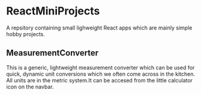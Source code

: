 # ReactMiniProjects
A repsitory containing small lighweight React apps which are mainly simple hobby projects.

## MeasurementConverter
This is a generic, lightweight measurement converter which can be used for quick, dynamic unit conversions which we often come across in the kitchen. All units are in the metric system.It can be accesed from the little calculator icon on the navbar.

